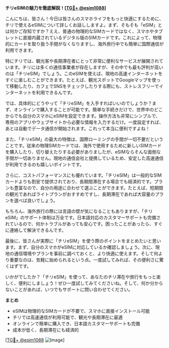 **チリeSIMの魅力を徹底解説！[[TG💪+ @esim1088](https://t.me/s/esim1088)]**

こんにちは、皆さん！今日は皆さんのスマホライフをもっと快適にするために、チリで使えるeSIMについて詳しくお話ししますよ。まず、そもそも「eSIM」とは何かご存知ですか？ええ、普通の物理的なSIMカードではなく、スマホやタブレットに直接内蔵されているデジタル版のSIMカードです。これによって、物理的にカードを取り扱う手間がなくなりますし、海外旅行中でも簡単に国際通信が利用できます。

特にチリでは、観光客や長期滞在者にとって非常に便利なサービスが展開されています。チリには多くの通信事業者が存在しますが、その中でも最も評判が高いのは「チリeSIM」でしょう。このeSIMを使えば、現地の高速インターネットをすぐに楽しむことができます。たとえば、観光スポットでGoogleマップを使って移動したり、カフェでSNSをチェックしたりする際にも、ストレスフリーでインターネットを利用できるんです。

では、具体的にどうやって「チリeSIM」を入手すればいいのでしょうか？まず、オンラインで購入することが可能です。簡単な手続きだけで、世界中のどこからでも自分のスマホにeSIMを設定できます。操作方法も非常にシンプルで、専用のアプリやウェブサイトから必要な情報を入力するだけ。一度設定すれば、あとは自動でデータ通信が開始されます。これって本当に便利ですよね！

また、「チリeSIM」の最大の特徴は、国際ローミングの手間が一切不要だということです。従来の物理SIMカードでは、海外で使用するために新しいSIMカードを購入したり、切り替えたりする必要がありましたが、eSIMならそんな面倒な手間が一切ありません。現地の通信会社と提携しているため、安定した高速通信が利用できるのも嬉しいポイントです。

さらに、コストパフォーマンスにも優れています。「チリeSIM」は一般的なSIMカードよりも割安で提供されており、長期間滞在する場合でも経済的です。プランも豊富なので、自分の用途に合わせて選ぶことができます。たとえば、短期間の観光であればライトプランがおすすめですし、長期滞在であれば大容量のプランを選べば良いでしょう。

もちろん、海外旅行の際には言語の壁が気になることもありますが、「チリeSIM」のサポート体制は万全です。日本語対応のカスタマーサポートも完備されているので、何かトラブルがあっても安心です。困ったことがあったら、すぐに連絡して解決できるんです。

最後に、皆さんが実際に「チリeSIM」を使う際のポイントをまとめたいと思います。まず、自分のスマホがeSIMに対応しているか確認しましょう。次に、現地の通信環境やプランを事前に調べておくと、より快適に使えます。そして何より重要なのは、気軽に始められるという点。一度試してみれば、その便利さに驚くはずです。

いかがでしたか？「チリeSIM」を使って、あなたのチリ滞在や旅行をもっと楽しく、便利にしましょう！ぜひ一度試してみてくださいね。そして、何か分からないことがあれば、いつでもサポートに問い合わせてください。

**まとめ**
- eSIMは物理的なSIMカードが不要で、スマホに直接インストール可能
- チリでは高速通信が利用可能で、観光や長期滞在に最適
- オンラインで簡単に購入でき、日本語カスタマーサポートも完備
- 成本が低く、長期滞在にも経済的

[[TG💪+ @esim1088](https://t.me/s/esim1088) ![Image](https://i.postimg.cc/Y0z9fWf4/image.png)]
